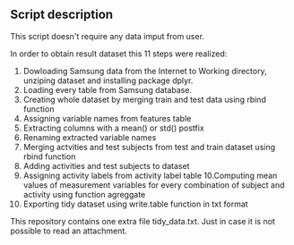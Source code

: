 ## Script description ##

This script doesn't require any data imput from user. 

In order to obtain result dataset this 11 steps were realized:
 
1. Dowloading Samsung data from the Internet to Working directory, unziping dataset and installing package dplyr. 
2. Loading every table from Samsung database.
3. Creating whole dataset by merging train and test data using rbind function
4. Assigning variable names from features table
5. Extracting columns with a mean() or std() postfix
6. Renaming extracted variable names
7. Merging actvities and test subjects from test and train dataset using rbind function
8. Adding activities and test subjects to dataset
9. Assigning activity labels from activity label table
10.Computing mean values of measurement variables for every combination of subject and activity using function agreggate
11. Exporting tidy dataset using write.table function in txt format

This repository contains one extra file tidy_data.txt. Just in case it is not possible to read an attachment.
